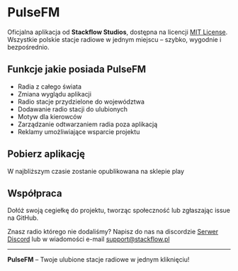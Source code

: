 # PulseFM

Oficjalna aplikacja od **Stackflow Studios**, dostępna na licencji [MIT License](LICENSE).  
Wszystkie polskie stacje radiowe w jednym miejscu – szybko, wygodnie i bezpośrednio.

## Funkcje jakie posiada PulseFM

- Radia z całego świata
- Zmiana wyglądu aplikacji
- Radio stacje przydzielone do województwa
- Dodawanie radio stacji do ulubionych
- Motyw dla kierowców
- Zarządzanie odtwarzaniem radia poza aplikacją
- Reklamy umożliwiające wsparcie projektu

## Pobierz aplikację

W najbliższym czasie zostanie opublikowana na sklepie play

## Współpraca

Dołóż swoją cegiełkę do projektu, tworząc społeczność lub zgłaszając issue na GitHub.

Znasz radio którego nie dodaliśmy? Napisz do nas na discordzie [Serwer Discord](https://discord.gg/MtPs7WXyJu) lub w wiadomości e-mail [support@stackflow.pl](mailto:support@stackflow.pl)

---

**PulseFM** – Twoje ulubione stacje radiowe w jednym kliknięciu!
